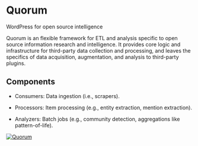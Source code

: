 # Quorum
WordPress for open source intelligence

Quorum is an flexible framework for ETL and analysis specific to open source
information research and intelligence. It provides core logic and
infrastructure for third-party data collection and processing, and leaves the
specifics of data acquisition, augmentation, and analysis to third-party
plugins. 

## Components
* Consumers: Data ingestion (i.e., scrapers).

* Processors: Item processing (e.g., entity extraction, mention extraction).

* Analyzers: Batch jobs (e.g., community detection, aggregations like pattern-of-life).

[![Quorum](quorum.png)](quorum.png)



